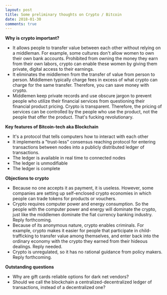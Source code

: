 ```yaml
---
layout: post
title: Some preliminary thoughts on Crypto / Bitcoin
date: 2018-01-30
comments: true
---
```



**Why is crypto important?**
* It allows people to transfer value between each other without relying on a middleman.
For example, some cultures don't allow women to own their own bank accounts. Prohibited from owning the money they earn from their own labors, crypto can enable these women by giving them private, digital access to their earnings.
* It eliminates the middlemen from the transfer of value from person to person. Middlemen typically charge fees in excess of what crypto can charge for the same transfer. Therefore, you can save money with crypto.
* Middlemen keep private records and use obscure jargon to prevent people who utilize their financial services from questioning their financial product pricing. Crypto is transparent. Therefore, the pricing of services can be controlled by the people who use the product, not the people that offer the product. That's fucking revolutionary.

**Key features of Bitcoin-tech aka Blockchain**
* It's a protocol that tells computers how to interact with each other
* It implements a "trust-less" consensus reaching protocol for entering transactions between nodes into a publicly distributed ledger of transactions.
* The ledger is available in real time to connected nodes
* The ledger is unmodifiable
* The ledger is complete

**Objections to crypto**
* Because no one accepts it as payment, it is useless.
However, some companies are setting up self-enclosed crypto economies in which people can trade tokens for products or vouchers.
* Crypto requires computer power and energy consumption. So the people with the computer power and energy will dominate the crypto, just like the middlemen dominate the fiat currency banking industry. Reply forthcoming.
* Because of its anonymous nature, crypto enables criminals. For example, crypto makes it easier for people that participate in child-trafficking to transfer value among themselves, and enter back into the ordinary economy with the crypto they earned from their hideous dealings. Reply needed.
* Crypto is unregulated, so it has no rational guidance from policy makers. Reply forthcoming.

**Outstanding questions**
* Why are gift cards reliable options for dark net vendors?
* Should we call the blockchain a centralized-decentralized ledger of transactions, instead of a decentralized one?
